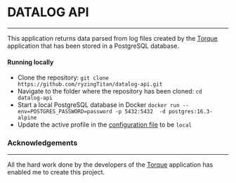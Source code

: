 # DATALOG API
___

This application returns data parsed from log files created by the [Torque](https://torque-bhp.com/) application
that has been stored in a PostgreSQL database.

#### Running locally

* Clone the repository: `git clone https://github.com/ryzingTitan/datalog-api.git`
* Navigate to the folder where the repository has been cloned: `cd datalog-api`
* Start a local PostgreSQL database in Docker `docker run --env=POSTGRES_PASSWORD=password -p 5432:5432  -d postgres:16.3-alpine`
* Update the active profile in the [configuration file](./src/main/resources/application.yml) to be `local`

### Acknowledgements
___
 
All the hard work done by the developers of the [Torque](https://torque-bhp.com/) application has enabled me to create this project.